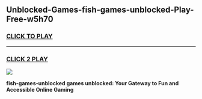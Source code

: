 
## Unblocked-Games-fish-games-unblocked-Play-Free-w5h70
<h3>
<a href="https://premium76.site?title=fish-games-unblocked&ref=20M">CLICK TO PLAY</a></h3>
<hr>

<h3>
<a href="https://premium76.site?title=fish-games-unblocked&ref=20M">CLICK 2 PLAY</a>
  
</h3>

<a href="https://premium76.site?title=fish-games-unblocked&ref=19M"><img src="https://clearcache.store/games.png"></a>


**fish-games-unblocked games unblocked: Your Gateway to Fun and Accessible Online Gaming**
